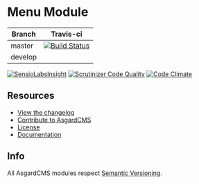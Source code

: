 # Menu Module

| Branch | Travis-ci |
| ---------------- | --------------- |
| master  | [![Build Status](https://travis-ci.org/AsgardCms/Menu.svg?branch=master)](https://travis-ci.org/AsgardCms/Menu)  |
| develop  |    |

[![SensioLabsInsight](https://insight.sensiolabs.com/projects/f6ca068c-662b-4606-9bee-262abc858f02/mini.png)](https://insight.sensiolabs.com/projects/f6ca068c-662b-4606-9bee-262abc858f02)
[![Scrutinizer Code Quality](https://scrutinizer-ci.com/g/AsgardCms/Menu/badges/quality-score.png?b=master)](https://scrutinizer-ci.com/g/AsgardCms/Menu/?branch=master)
[![Code Climate](https://codeclimate.com/github/AsgardCms/Menu/badges/gpa.svg)](https://codeclimate.com/github/AsgardCms/Menu)


## Resources

- [View the changelog](CHANGELOG.md)
- [Contribute to AsgardCMS](CONTRIBUTING.md)
- [License](LICENSE.md)
- [Documentation](http://asgardcms.com/docs/menu-module/managing-menus)


## Info

All AsgardCMS modules respect [Semantic Versioning](http://semver.org/).
